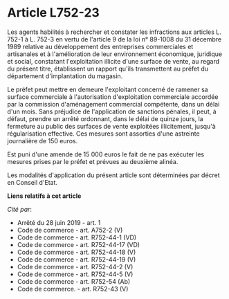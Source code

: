 # Article L752-23

Les agents habilités à rechercher et constater les infractions aux articles L. 752-1 à L. 752-3 en vertu de l'article 9 de la
loi n° 89-1008 du 31 décembre 1989 relative au développement des entreprises commerciales et artisanales et à l'amélioration
de leur environnement économique, juridique et social, constatant l'exploitation illicite d'une surface de vente, au regard
du présent titre, établissent un rapport qu'ils transmettent au préfet du département d'implantation du magasin. 

Le préfet peut mettre en demeure l'exploitant concerné de ramener sa surface commerciale à l'autorisation d'exploitation
commerciale accordée par la commission d'aménagement commercial compétente, dans un délai d'un mois. Sans préjudice de
l'application de sanctions pénales, il peut, à défaut, prendre un arrêté ordonnant, dans le délai de quinze jours, la
fermeture au public des surfaces de vente exploitées illicitement, jusqu'à régularisation effective. Ces mesures sont
assorties d'une astreinte journalière de 150 euros. 

Est puni d'une amende de 15 000 euros le fait de ne pas exécuter les mesures prises par le préfet et prévues au deuxième
alinéa. 

Les modalités d'application du présent article sont déterminées par décret en Conseil d'Etat.

**Liens relatifs à cet article**

_Cité par_:

  - Arrêté du 28 juin 2019 - art. 1
  - Code de commerce - art. A752-2 (V)
  - Code de commerce - art. R752-44-1 (VD)
  - Code de commerce - art. R752-44-17 (VD)
  - Code de commerce - art. R752-44-18 (V)
  - Code de commerce - art. R752-44-19 (V)
  - Code de commerce - art. R752-44-2 (V)
  - Code de commerce - art. R752-44-5 (V)
  - Code de commerce - art. R752-54 (Ab)
  - Code de commerce. - art. R752-43 (V)
